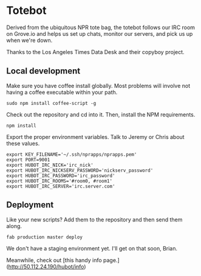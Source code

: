 # Totebot

Derived from the ubiquitous NPR tote bag, the totebot follows our IRC room on Grove.io and helps us set up chats, monitor our servers, and pick us up when we're down.

Thanks to the Los Angeles Times Data Desk and their copyboy project.

## Local development
Make sure you have coffee install globally. Most problems will involve not having a coffee executable within your path.
```
sudo npm install coffee-script -g
```

Check out the repository and cd into it. Then, install the NPM requirements.
```
npm install
```

Export the proper environment variables. Talk to Jeremy or Chris about these values.
```
export KEY_FILENAME='~/.ssh/nprapps/nprapps.pem'
export PORT=9001
export HUBOT_IRC_NICK='irc_nick'
export HUBOT_IRC_NICKSERV_PASSWORD='nickserv_password'
export HUBOT_IRC_PASSWORD='irc_password'
export HUBOT_IRC_ROOMS='#room0, #room1'
export HUBOT_IRC_SERVER='irc.server.com'
```

## Deployment
Like your new scripts? Add them to the repository and then send them along.
```
fab production master deploy
```

We don't have a staging environment yet. I'll get on that soon, Brian.

Meanwhile, check out [this handy info page.] (http://50.112.24.190/hubot/info)
